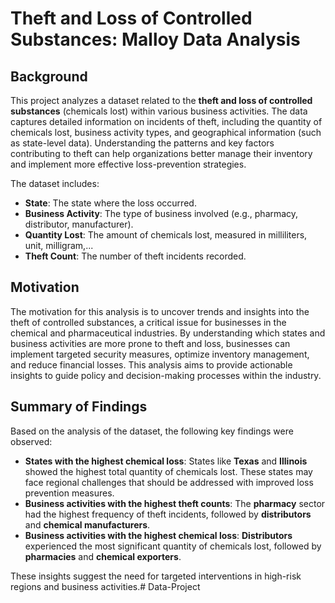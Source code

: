 # Theft and Loss of Controlled Substances: Malloy Data Analysis

## Background
This project analyzes a dataset related to the **theft and loss of controlled substances** (chemicals lost) within various business activities. The data captures detailed information on incidents of theft, including the quantity of chemicals lost, business activity types, and geographical information (such as state-level data). Understanding the patterns and key factors contributing to theft can help organizations better manage their inventory and implement more effective loss-prevention strategies.

The dataset includes:
- **State**: The state where the loss occurred.
- **Business Activity**: The type of business involved (e.g., pharmacy, distributor, manufacturer).
- **Quantity Lost**: The amount of chemicals lost, measured in milliliters, unit, milligram,...
- **Theft Count**: The number of theft incidents recorded.

## Motivation
The motivation for this analysis is to uncover trends and insights into the theft of controlled substances, a critical issue for businesses in the chemical and pharmaceutical industries. By understanding which states and business activities are more prone to theft and loss, businesses can implement targeted security measures, optimize inventory management, and reduce financial losses. This analysis aims to provide actionable insights to guide policy and decision-making processes within the industry.

## Summary of Findings
Based on the analysis of the dataset, the following key findings were observed:
- **States with the highest chemical loss**: States like **Texas** and **Illinois** showed the highest total quantity of chemicals lost. These states may face regional challenges that should be addressed with improved loss prevention measures.
- **Business activities with the highest theft counts**: The **pharmacy** sector had the highest frequency of theft incidents, followed by **distributors** and **chemical manufacturers**.
- **Business activities with the highest chemical loss**: **Distributors** experienced the most significant quantity of chemicals lost, followed by **pharmacies** and **chemical exporters**.

These insights suggest the need for targeted interventions in high-risk regions and business activities.# Data-Project
